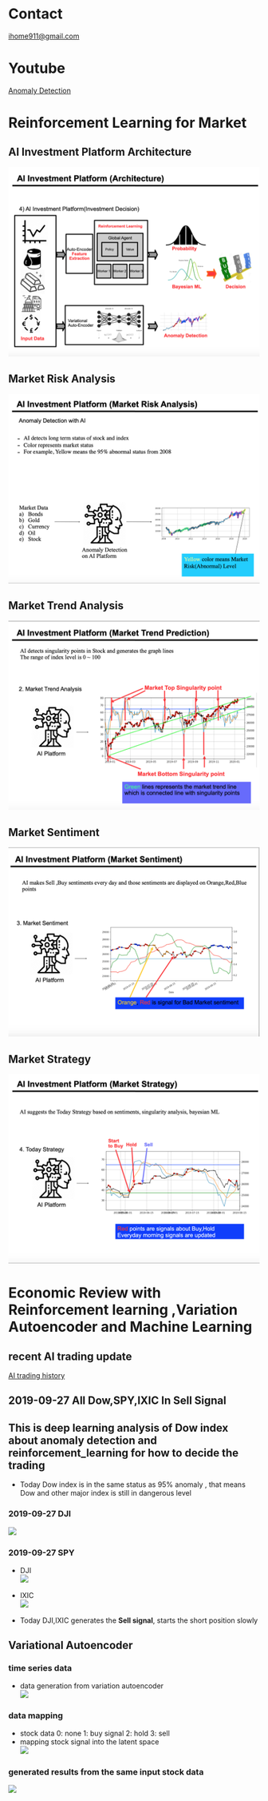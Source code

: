 
# Contact
ihome911@gmail.com  

# Youtube
[Anomaly Detection](https://www.youtube.com/watch?v=2d6marS1ZJA)  

# Reinforcement Learning for Market  
## AI Investment Platform Architecture  
![](./pictures/stock_analysis/AI_archi.png)  
## Market Risk Analysis  
![](./pictures/stock_analysis/AI_archi01.png)  
## Market Trend Analysis  
![](./pictures/stock_analysis/AI_archi02.png)  
## Market Sentiment  
![](./pictures/stock_analysis/AI_archi03.png)  
## Market Strategy 
![](./pictures/stock_analysis/AI_archi04.png)  





# Economic Review with Reinforcement learning ,Variation Autoencoder and Machine Learning
## recent AI trading update  
[AI trading history](https://ai-mrkogao.github.io/)  


## 2019-09-27 All Dow,SPY,IXIC In Sell Signal

## This is deep learning analysis of Dow index about anomaly detection and reinforcement_learning for how to decide the trading

- Today Dow index is in the same status as 95% anomaly , that means Dow and other major index is still in dangerous level


### 2019-09-27 DJI
![](./pictures/stock_analysis/20190927_dji.png)  

### 2019-09-27 SPY
- DJI  
![](./pictures/stock_analysis/20190927_dji_trade.png)  
- IXIC  
![](./pictures/stock_analysis/20190927_ixic_trade.png)  

- Today DJI,IXIC generates the __Sell signal__, starts the short position slowly



## Variational Autoencoder

### time series data  
- data generation from variation autoencoder  
![](./pictures/gen_stock.png)

### data mapping
- stock data 0: none 1: buy signal 2: hold 3: sell  
- mapping stock signal into the latent space  
![](./pictures/mapping.png)


### generated results from the same input stock data  
![](./pictures/gen_stock_images.png)
